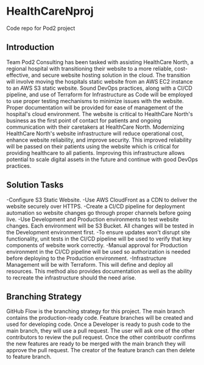 # HealthCareNproj
Code repo for Pod2 project
## Introduction
Team Pod2 Consulting has been tasked with assisting HealthCare North, a regional hospital with transitioning their website to a more reliable, cost-effective, and secure website hosting solution in the cloud. The transition will involve moving the hospitals static website from an AWS EC2 instance to an AWS S3 static website. Sound DevOps practices, along with a CI/CD pipeline, and use of Terraform for Infrastructure as Code will be employed to use proper testing mechanisms to minimize issues with the website. Proper documentation will be provided for ease of management of the hospital's cloud environment.
The website is critical to HealthCare North's business as the first point of contact for patients and ongoing communication with their caretakers at HealthCare North.
Modernizing HealthCare North's website infrastructure will reduce operational cost, enhance website reliability, and improve security. This improved reliability will be passed on their patients using the website which is critical for providing healthcare to all patients. Improving this infrastructure allows potential to scale digital assets in the future and continue with good DevOps practices.
## Solution Tasks
-Configure S3 Static Website.
-Use AWS CloudFront as a CDN to deliver the website securely over HTTPS.
-Create a CI/CD pipeline for deployment automation so website changes go through proper channels before going live.
-Use Development and Production environments to test website changes. Each environment will be S3 Bucket. All changes will be tested in the Development environment first. 
-To ensure updates won't disrupt site functionality, unit tests in the CI/CD pipeline will be used to verify that key components of website work correctly.
-Manual approval for Production environment in the CI/CD pipeline will be used so authorization is needed before deploying to the Production environment.
-Infrastructure Management will be with Terraform. This will define and deploy all resources. This method also provides documentation as well as the ability to recreate the infrastructure should the need arise. 

## Branching Strategy
GitHub Flow is the branching strategy for this project. The main branch contains the production-ready code. Feature branches will be created and used for developing code. Once a Developer is ready to push code to the main branch, they will use a pull request. The user will ask one of the other contributors to review the pull request. Once the other contribuotr confirms the new features are ready to be merged with the main branch they will approve the pull request. The creator of the feature branch can then delete to feature branch. 